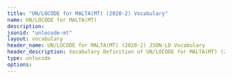 ```yaml
---
title: "UN/LOCODE for MALTA(MT) (2020-2) Vocabulary"
name: UN/LOCODE for MALTA(MT) 
description: 
jsonid: "unlocode-mt"
layout: vocabulary
header_name: UN/LOCODE for MALTA(MT) (2020-2) JSON-LD Vocabulary
header_description: Vocabulary Definition of UN/LOCODE for MALTA(MT) (2020-2) semantics in HTML format. JSON-LD format is available at [unlocode-mt.jsonld](/vocabulary/unlocode-mt.jsonld)
type: unlocode
options:
---
```

